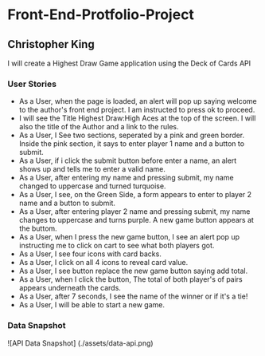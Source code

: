 # Front-End-Protfolio-Project

## Christopher King

I will create a Highest Draw Game application using the Deck of Cards API

### User Stories

- As a User, when the page is loaded, an alert will pop up saying welcome to the author's front end project. I am instructed to press ok to proceed.
- I will see the Title Highest Draw:High Aces at the top of the screen. I will also the title of the Author and a link to the rules.
- As a User, I See two sections, seperated by a pink and green border. Inside the pink section, it says to enter player 1 name and a button to submit.
- As a User, if i click the submit button before enter a name, an alert shows up and tells me to enter a valid name. 
- As a User, after entering my name and pressing submit, my name changed to uppercase and turned turquoise. 
- As a User, I see, on the Green Side, a form appears to enter to player 2 name and a button to submit. 
- As a User, after entering player 2 name and pressing submit, my name changes to uppercase and turns purple. A new game button appears at the buttom. 
- As a User, when I press the new game button, I see an alert pop up instructing me to click on cart to see what both players got.
- As a User, I see four icons with card backs. 
- As a User, I click on all 4 icons to reveal card value.
- As a User, I see button replace the new game button saying add total. 
- As a User, when I click the button, The total of both player's of pairs appears underneath the cards.
- As a User, after 7 seconds, I see the name of the winner or if it's a tie!
- As a User, I will be able to start a new game. 

### Data Snapshot

![API Data Snapshot] (./assets/data-api.png)